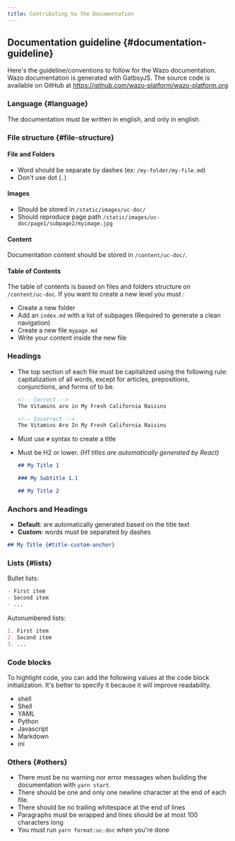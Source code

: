 ```yaml
---
title: Contributing to the Documentation
---
```


## Documentation guideline {#documentation-guideline}

Here\'s the guideline/conventions to follow for the Wazo documentation. Wazo documentation is
generated with GatbsyJS. The source code is available on GitHub at
<https://github.com/wazo-platform/wazo-platform.org>

### Language {#language}

The documentation must be written in english, and only in english.

### File structure {#file-structure}

#### File and Folders

- Word should be separate by dashes (ex: `/my-folder/my-file.md`)
- Don't use dot (`.`)

#### Images

- Should be stored in `/static/images/uc-doc/`
- Should reproduce page path `/static/images/uc-doc/page1/subpage2/myimage.jpg`

#### Content

Documentation content should be stored in `/content/uc-doc/`.

#### Table of Contents

The table of contents is based on files and folders structure on `/content/uc-doc`. If you want to
create a new level you must :

- Create a new folder
- Add an `index.md` with a list of subpages (Required to generate a clean navigation)
- Create a new file `mypage.md`
- Write your content inside the new file

### Headings

- The top section of each file must be capitalized using the following rule: capitalization of all
  words, except for articles, prepositions, conjunctions, and forms of to be.

  ```Markdown
  <!-- Correct -->
  The Vitamins are in My Fresh California Raisins

  <!-- Incorrect -->
  The Vitamins Are In My Fresh California Raisins
  ```

- Must use `#` syntax to create a title
- Must be H2 or lower. _(H1 titles are automatically generated by React)_

  ```Markdown
  ## My Title 1

  ### My Subtitle 1.1

  ## My Title 2
  ```

### Anchors and Headings

- **Default**: are automatically generated based on the title text
- **Custom**: words must be separated by dashes

```Markdown
## My Title {#title-custom-anchor}
```

### Lists {#lists}

Bullet lists:

```Markdown
- First item
- Second item
- ...
```

Autonumbered lists:

```Markdown
1. First item
2. Second item
3. ...
```

### Code blocks

To highlight code, you can add the following values at the code block initialization. It's better to
specify it because it will improve readability.

- shell
- Shell
- YAML
- Python
- Javascript
- Markdown
- ini

### Others {#others}

- There must be no warning nor error messages when building the documentation with `yarn start`.
- There should be one and only one newline character at the end of each file.
- There should be no trailing whitespace at the end of lines
- Paragraphs must be wrapped and lines should be at most 100 characters long
- You must run `yarn format:uc-doc` when you're done
